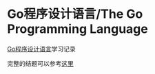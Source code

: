 # Go程序设计语言/The Go Programming Language

[Go程序设计语言](https://book.douban.com/subject/27044219/)学习记录

完整的结题可以参考[这里](https://github.com/torbiak/gopl)
